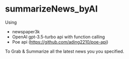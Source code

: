 # summarizeNews_byAI

Using 
- newspaper3k
- OpenAI gpt-3.5-turbo api with function calling
- Poe api (https://github.com/ading2210/poe-api)

To
Grab & Summarize all the latest news you you specified.
